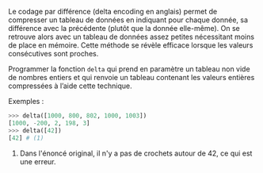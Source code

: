 Le codage par différence (delta encoding en anglais) permet de compresser un tableau de
données en indiquant pour chaque donnée, sa différence avec la précédente (plutôt que la
donnée elle-même). On se retrouve alors avec un tableau de données assez petites nécessitant
moins de place en mémoire. Cette méthode se révèle efficace lorsque les valeurs consécutives
sont proches. 

Programmer la fonction `delta` qui prend en paramètre un tableau non vide de nombres entiers
et qui renvoie un tableau contenant les valeurs entières compressées à l’aide cette technique.


Exemples :

```python
>>> delta([1000, 800, 802, 1000, 1003])
[1000, -200, 2, 198, 3]
>>> delta([42])
[42] # (1)
```

1. Dans l'énoncé original, il n'y a pas de crochets autour de 42, ce qui est une erreur.

